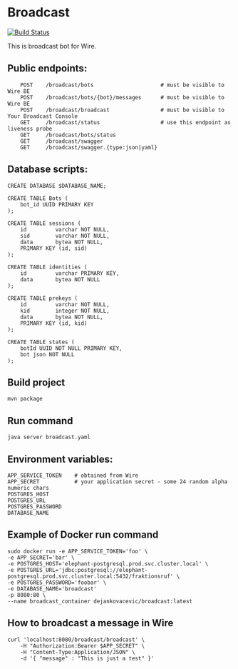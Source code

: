 # Broadcast
[![Build Status](https://travis-ci.com/wireapp/broadcast.svg?branch=master)](https://travis-ci.com/wireapp/broadcast)

This is broadcast bot for Wire.

## Public endpoints:
```
    POST    /broadcast/bots                     # must be visible to Wire BE
    POST    /broadcast/bots/{bot}/messages      # must be visible to Wire BE
    POST    /broadcast/broadcast                # must be visible to Your Broadcast Console
    GET     /broadcast/status                   # use this endpoint as liveness probe
    GET     /broadcast/bots/status
    GET     /broadcast/swagger
    GET     /broadcast/swagger.{type:json|yaml}
```

## Database scripts:
```
CREATE DATABASE $DATABASE_NAME;

CREATE TABLE Bots (
    bot_id UUID PRIMARY KEY
);

CREATE TABLE sessions (
    id         varchar NOT NULL,
    sid        varchar NOT NULL,
    data       bytea NOT NULL,
    PRIMARY KEY (id, sid)
);

CREATE TABLE identities (
    id         varchar PRIMARY KEY,
    data       bytea NOT NULL
);

CREATE TABLE prekeys (
    id         varchar NOT NULL,
    kid        integer NOT NULL,
    data       bytea NOT NULL,
    PRIMARY KEY (id, kid)
);

CREATE TABLE states (
    botId UUID NOT NULL PRIMARY KEY,
    bot json NOT NULL
);
```

## Build project
`mvn package`

## Run command
`java server broadcast.yaml`

## Environment variables:
```
APP_SERVICE_TOKEN    # obtained from Wire
APP_SECRET           # your application secret - some 24 random alpha numeric chars
POSTGRES_HOST
POSTGRES_URL
POSTGRES_PASSWORD
DATABASE_NAME
```

## Example of Docker run command
```
sudo docker run -e APP_SERVICE_TOKEN='foo' \
-e APP_SECRET='bar' \
-e POSTGRES_HOST='elephant-postgresql.prod.svc.cluster.local' \
-e POSTGRES_URL='jdbc:postgresql://elephant-postgresql.prod.svc.cluster.local:5432/fraktionsruf' \
-e POSTGRES_PASSWORD='foobar' \
-e DATABASE_NAME='broadcast'
-p 8080:80 \
--name broadcast_container dejankovacevic/broadcast:latest
```

## How to broadcast a message in Wire
```
curl 'localhost:8080/broadcast/broadcast' \
    -H "Authorization:Bearer $APP_SECRET" \
    -H "Content-Type:Application/JSON" \
    -d '{ "message" : "This is just a test" }'
```
